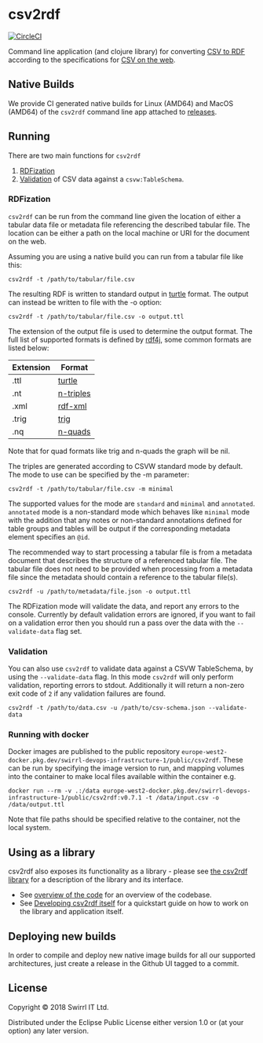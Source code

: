 # csv2rdf

[![CircleCI](https://circleci.com/gh/Swirrl/csv2rdf/tree/master.svg?style=svg)](https://circleci.com/gh/Swirrl/csv2rdf/tree/master)

Command line application (and clojure library) for converting [CSV to RDF](https://www.w3.org/TR/2015/REC-csv2rdf-20151217/) according to the specifications for [CSV on the web](https://w3c.github.io/csvw/).

## Native Builds

We provide CI generated native builds for Linux (AMD64) and MacOS (AMD64) of the `csv2rdf` command line app attached to [releases](https://github.com/Swirrl/csv2rdf/releases).

## Running

There are two main functions for `csv2rdf`

1. [RDFization](#RDFization)
2. [Validation](#Validation) of CSV data against a `csvw:TableSchema`.

### RDFization

`csv2rdf` can be run from the command line given the location of either a tabular data file or metadata file referencing the described tabular file. The location
can be either a path on the local machine or URI for the document on the web.

Assuming you are using a native build you can run from a tabular file like this:

    csv2rdf -t /path/to/tabular/file.csv

The resulting RDF is written to standard output in [turtle](https://www.w3.org/TR/turtle/) format. The output can instead be written to file with the -o option:

    csv2rdf -t /path/to/tabular/file.csv -o output.ttl

The extension of the output file is used to determine the output format. The full list of supported formats is defined by [rdf4j](http://docs.rdf4j.org/programming/#_detecting_the_file_format),
some common formats are listed below:

| Extension | Format                                               |
| --------- | -----------------------------------------------------|
| .ttl      | [turtle](https://www.w3.org/TR/turtle/)              |
| .nt       | [n-triples](https://www.w3.org/TR/n-triples/)        |
| .xml      | [rdf-xml](https://www.w3.org/TR/rdf-syntax-grammar/) |
| .trig     | [trig](https://www.w3.org/TR/trig/)                  |
| .nq       | [n-quads](https://www.w3.org/TR/n-quads/)            |

Note that for quad formats like trig and n-quads the graph will be nil.

The triples are generated according to CSVW standard mode by default. The mode to use can be specified by the -m parameter:

    csv2rdf -t /path/to/tabular/file.csv -m minimal

The supported values for the mode are `standard` and `minimal` and `annotated`. `annotated` mode is a non-standard mode which behaves like
`minimal` mode with the addition that any notes or non-standard annotations defined for table groups and tables will be output if the
corresponding metadata element specifies an `@id`.

The recommended way to start processing a tabular file is from a metadata document that describes the structure of a referenced tabular file. The tabular file does not
need to be provided when processing from a metadata file since the metadata should contain a reference to the tabular file(s).

    csv2rdf -u /path/to/metadata/file.json -o output.ttl

The RDFization mode will validate the data, and report any errors to the console.  Currently by default validation errors are ignored, if you want to fail on a validation error then you should run a pass over the data with the `--validate-data` flag set.

### Validation

You can also use `csv2rdf` to validate data against a CSVW TableSchema, by using the `--validate-data` flag.  In this mode `csv2rdf` will only perform validation, reporting errors to stdout.  Additionally it will return a non-zero exit code of `2` if any validation failures are found.

    csv2rdf -t /path/to/data.csv -u /path/to/csv-schema.json --validate-data

### Running with docker

Docker images are published to the public repository `europe-west2-docker.pkg.dev/swirrl-devops-infrastructure-1/public/csv2rdf`.
These can be run by specifying the image version to run, and mapping volumes into the container to make local files available within
the container e.g.

    docker run --rm -v .:/data europe-west2-docker.pkg.dev/swirrl-devops-infrastructure-1/public/csv2rdf:v0.7.1 -t /data/input.csv -o /data/output.ttl

Note that file paths should be specified relative to the container, not the local system.

## Using as a library

csv2rdf also exposes its functionality as a library - please see [the csv2rdf library](doc/library.md) for a description of the library and its interface.

- See [overview of the code](doc/code.md) for an overview of the codebase.
- See [Developing csv2rdf itself](doc/developing.md) for a quickstart guide on how to work on the library and application itself.

## Deploying new builds

In order to compile and deploy new native image builds for all our supported architectures, just create a release in the Github UI tagged to a commit.

## License

Copyright © 2018 Swirrl IT Ltd.

Distributed under the Eclipse Public License either version 1.0 or (at
your option) any later version.
